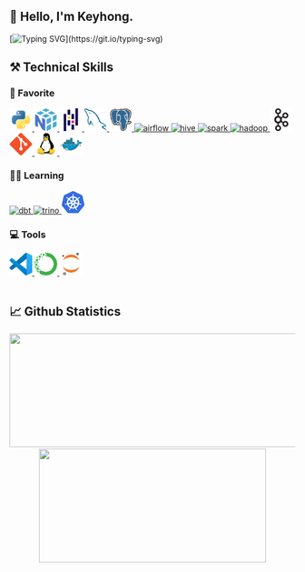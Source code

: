 ## 🌟 Hello, I'm Keyhong.
[![Typing SVG](https://readme-typing-svg.demolab.com?font=Rubik+Doodle+Shadow&size=26&duration=8000&pause=5000&color=2CF7A4&repeat=false&random=false&width=1000&height=80&lines=I'm+a+data+lover+and+I+enjoy+understanding+the+world+through+data.)](https://git.io/typing-svg)

## ⚒️ Technical Skills

### 🌺 Favorite
<div align="left">
    <a href="https://www.python.org" target="_blank" rel="noreferrer">
        <img src="https://raw.githubusercontent.com/devicons/devicon/master/icons/python/python-original.svg" alt="python" width="40" height="40" />
    </a>
    <a href="https://numpy.org/" target="_blank" rel="noreferrer">
        <img src="https://raw.githubusercontent.com/devicons/devicon/master/icons/numpy/numpy-original.svg" alt="numpy" width="40" height="40" />
    </a>
    <a href="https://pandas.pydata.org/" target="_blank" rel="noreferrer">
        <img src="https://raw.githubusercontent.com/devicons/devicon/master/icons/pandas/pandas-original.svg" alt="pandas" width="40" height="40" />
    </a>
    <a href="https://www.mysql.com/" target="_blank" rel="noreferrer">
        <img src="https://raw.githubusercontent.com/devicons/devicon/master/icons/mysql/mysql-original.svg" alt="mysql" width="40" height="40" />
    </a>
    <a href="https://www.postgresql.org" target="_blank" rel="noreferrer">
        <img src="https://raw.githubusercontent.com/devicons/devicon/master/icons/postgresql/postgresql-original.svg" alt="postgresql" width="40" height="40" />
    </a>
    <a href="https://airflow.apache.org/" target="_blank" rel="noreferrer">
        <img src="https://icon.icepanel.io/Technology/svg/Apache-Airflow.svg" alt="airflow" width="40" height="40" />
    </a> 
    <a href="https://hive.apache.org/" target="_blank" rel="noreferrer">
        <img src="https://www.vectorlogo.zone/logos/apache_hive/apache_hive-icon.svg" alt="hive" width="40" height="40" />
    </a>
    <a href="https://spark.apache.org/" target="_blank" rel="noreferrer">
        <img src="https://www.vectorlogo.zone/logos/apache_spark/apache_spark-icon.svg" alt="spark" width="40" height="40" />
    </a>
    <a href="https://hadoop.apache.org/" target="_blank" rel="noreferrer">
        <img src="https://www.vectorlogo.zone/logos/apache_hadoop/apache_hadoop-icon.svg" alt="hadoop" width="40" height="40" />
    </a>  
    <a href="https://kafka.apache.org/" target="_blank" rel="noreferrer">
        <img src="https://raw.githubusercontent.com/devicons/devicon/master/icons/apachekafka/apachekafka-original.svg" alt="kafka" width="40" height="40" />
    </a> 
    <a href="https://git-scm.com/" target="_blank" rel="noreferrer">
        <img src="https://raw.githubusercontent.com/devicons/devicon/master/icons/git/git-original.svg" alt="git" width="40" height="40" />
    </a>
    <a href="https://www.linux.org/" target="_blank" rel="noreferrer">
        <img src="https://raw.githubusercontent.com/devicons/devicon/master/icons/linux/linux-original.svg" alt="linux" width="40" height="40" />
    </a>
    <a href="https://www.docker.com/" target="_blank" rel="noreferrer">
        <img src="https://raw.githubusercontent.com/devicons/devicon/master/icons/docker/docker-original.svg" alt="docker" width="40" height="40" />
    </a>
</div>    

### 🧗‍♂️ Learning

<div align="left">
    <a href="https://www.getdbt.com/" target="_blank" rel="noreferrer">
        <img src="https://github.com/gilbarbara/logos/blob/main/logos/dbt-icon.svg" alt="dbt" width="40" height="40" />
    </a>
    <a href="https://trino.io/" target="_blank" rel="noreferrer">
        <img src="https://trino.io/assets/trino-twitter.png" alt="trino" width="40" height="40" />
    </a>
    <a href="https://kubernetes.io/" target="_blank" rel="noreferrer">
        <img src="https://raw.githubusercontent.com/devicons/devicon/master/icons/kubernetes/kubernetes-plain.svg" alt="k8s" width="40" height="40" />
    </a> 
</div>


### 💻 Tools
<div align="left">
    </a>
    <a href="https://code.visualstudio.com/" target="_blank" rel="noreferrer">
        <img src="https://raw.githubusercontent.com/devicons/devicon/master/icons/vscode/vscode-original.svg" alt="vscode" width="40" height="40" />
    </a>
    <a href="https://www.anaconda.com//" target="_blank" rel="noreferrer">
        <img src="https://raw.githubusercontent.com/devicons/devicon/master/icons/anaconda/anaconda-original.svg" alt="anaconda" width="40" height="40" />
    </a>
    </a>
    <a href="https://jupyter.org/" target="_blank" rel="noreferrer">
        <img src="https://raw.githubusercontent.com/devicons/devicon/master/icons/jupyter/jupyter-original.svg" alt="jupyter" width="40" height="40" />
    </a>
</div>

<br>

## 📈 Github Statistics

<div align="left">
    <p align="center">
      <img width="600" height="200" src="https://github-readme-stats.vercel.app/api?username=keyhong&show_icons=true&theme=vision-friendly-dark">
      <img width="400" height="200" src="https://github-readme-stats.vercel.app/api/top-langs/?username=keyhong&size_weight=0.15&count_weight=0.5&layout=compact&theme=vision-friendly-dark">
    </p>    
</div>


